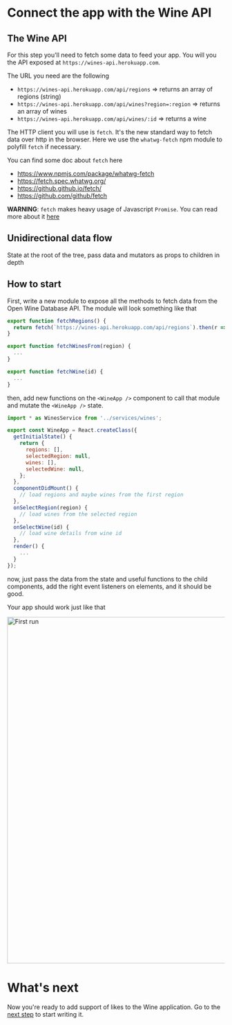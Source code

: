 # Connect the app with the Wine API

## The Wine API

For this step you'll need to fetch some data to feed your app. You will you the API exposed at `https://wines-api.herokuapp.com`.

The URL you need are the following

* `https://wines-api.herokuapp.com/api/regions` => returns an array of regions (string)
* `https://wines-api.herokuapp.com/api/wines?region=:region` => returns an array of wines
* `https://wines-api.herokuapp.com/api/wines/:id` => returns a wine

The HTTP client you will use is `fetch`. It's the new standard way to fetch data over http in the browser. Here we use the `whatwg-fetch` npm module to polyfill `fetch` if necessary.

You can find some doc about `fetch` here

* https://www.npmjs.com/package/whatwg-fetch
* https://fetch.spec.whatwg.org/
* https://github.github.io/fetch/
* https://github.com/github/fetch

**WARNING**: `fetch` makes heavy usage of Javascript `Promise`. You can read more about it [here](https://developer.mozilla.org/en-US/docs/Web/JavaScript/Reference/Global_Objects/Promise)

## Unidirectional data flow

State at the root of the tree, pass data and mutators as props to children in depth

## How to start

First, write a new module to expose all the methods to fetch data from the Open Wine Database API. The module will look something like that

```javascript
export function fetchRegions() {
  return fetch(`https://wines-api.herokuapp.com/api/regions`).then(r => r.json());
}

export function fetchWinesFrom(region) {
  ...
}

export function fetchWine(id) {
  ...
}
```

then, add new functions on the `<WineApp />` component to call that module and mutate the `<WineApp />` state.

```javascript
import * as WinesService from '../services/wines';

export const WineApp = React.createClass({
  getInitialState() {
    return {
      regions: [],
      selectedRegion: null,
      wines: [],
      selectedWine: null,
    };
  },
  componentDidMount() {
    // load regions and maybe wines from the first region
  },
  onSelectRegion(region) {
    // load wines from the selected region
  },
  onSelectWine(id) {
    // load wine details from wine id
  },
  render() {
    ...
  }
});
```

now, just pass the data from the state and useful functions to the child components, add the right event listeners on elements, and it should be good.

Your app should work just like that

<img src='https://github.com/react-bootcamp/react-101/raw/master/instructions/img/appworking.gif' width='800' alt='First run'>

# What's next

Now you're ready to add support of likes to the Wine application. Go to the [next step](./4-handle-likes.md) to start writing it.
